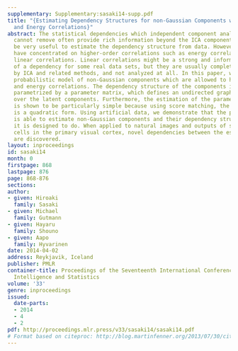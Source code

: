 ```yaml
---
supplementary: Supplementary:sasaki14-supp.pdf
title: "{Estimating Dependency Structures for non-Gaussian Components with Linear
  and Energy Correlations}"
abstract: The statistical dependencies which independent component analysis (ICA)
  cannot remove often provide rich information beyond the ICA components. It would
  be very useful to estimate the dependency structure from data. However, most models
  have concentrated on higher-order correlations such as energy correlations, neglecting
  linear correlations. Linear correlations might be a strong and informative form
  of a dependency for some real data sets, but they are usually completely removed
  by ICA and related methods, and not analyzed at all. In this paper, we propose a
  probabilistic model of non-Gaussian components which are allowed to have both linear
  and energy correlations. The dependency structure of the components is explicitly
  parametrized by a parameter matrix, which defines an undirected graphical model
  over the latent components. Furthermore, the estimation of the parameter matrix
  is shown to be particularly simple because using score matching, the objective function
  is a quadratic form. Using artificial data, we demonstrate that the proposed method
  is able to estimate non-Gaussian components and their dependency structures, as
  it is designed to do. When applied to natural images and outputs of simulated complex
  cells in the primary visual cortex, novel dependencies between the estimated features
  are discovered.
layout: inproceedings
id: sasaki14
month: 0
firstpage: 868
lastpage: 876
page: 868-876
sections: 
author:
- given: Hiroaki
  family: Sasaki
- given: Michael
  family: Gutmann
- given: Hayaru
  family: Shouno
- given: Aapo
  family: Hyvarinen
date: 2014-04-02
address: Reykjavik, Iceland
publisher: PMLR
container-title: Proceedings of the Seventeenth International Conference on Artificial
  Intelligence and Statistics
volume: '33'
genre: inproceedings
issued:
  date-parts:
  - 2014
  - 4
  - 2
pdf: http://proceedings.mlr.press/v33/sasaki14/sasaki14.pdf
# Format based on citeproc: http://blog.martinfenner.org/2013/07/30/citeproc-yaml-for-bibliographies/
---
```


